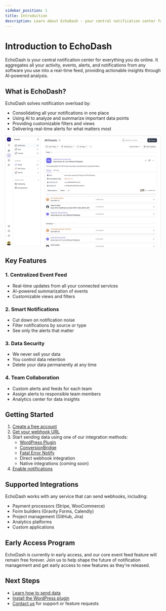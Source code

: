 ```yaml
---
sidebar_position: 1
title: Introduction
description: Learn about EchoDash - your central notification center for all your online activities
---
```


# Introduction to EchoDash

EchoDash is your central notification center for everything you do online. It aggregates all your activity, events, alerts, and notifications from any software you use into a real-time feed, providing actionable insights through AI-powered analysis.

## What is EchoDash?

EchoDash solves notification overload by:
- Consolidating all your notifications in one place
- Using AI to analyze and summarize important data points
- Providing customizable filters and views
- Delivering real-time alerts for what matters most

![EchoDash Dashboard Mockup](mockup-just-events.jpg)

## Key Features

### 1. Centralized Event Feed
- Real-time updates from all your connected services
- AI-powered summarization of events
- Customizable views and filters

### 2. Smart Notifications
- Cut down on notification noise
- Filter notifications by source or type
- See only the alerts that matter

### 3. Data Security
- We never sell your data
- You control data retention
- Delete your data permanently at any time

### 4. Team Collaboration
- Custom alerts and feeds for each team
- Assign alerts to responsible team members
- Analytics center for data insights

## Getting Started

1. [Create a free account](https://echodash.com/users/sign_up)
2. [Get your webhook URL](https://echodash.com/endpoints)
3. Start sending data using one of our integration methods:
   - [WordPress Plugin](https://wordpress.org/plugins/echodash/)
   - [ConversionBridge](https://conversionbridgewp.com/)
   - [Fatal Error Notify](https://fatalerrornotify.com/)
   - Direct webhook integration
   - Native integrations (coming soon)
4. [Enable notifications](/docs/notifications/browser-notifications)

## Supported Integrations

EchoDash works with any service that can send webhooks, including:
- Payment processors (Stripe, WooCommerce)
- Form builders (Gravity Forms, Calendly)
- Project management (GitHub, Jira)
- Analytics platforms
- Custom applications

## Early Access Program

EchoDash is currently in early access, and our core event feed feature will remain free forever. Join us to help shape the future of notification management and get early access to new features as they're released.

## Next Steps

- [Learn how to send data](/docs/sending-data)
- [Install the WordPress plugin](/docs/echodash-plugin)
- [Contact us](/contact) for support or feature requests